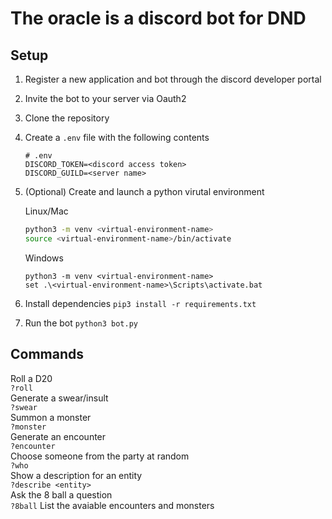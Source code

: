 # The oracle is a discord bot for DND

## Setup

1. Register a new application and bot through the discord developer portal
2. Invite the bot to your server via Oauth2
3. Clone the repository
4. Create a  ```.env``` file with the following contents
    ```
    # .env
    DISCORD_TOKEN=<discord access token>
    DISCORD_GUILD=<server name>
    ```
5. (Optional) Create and launch a python virutal environment

    Linux/Mac

    ```bash
    python3 -m venv <virtual-environment-name>
    source <virtual-environment-name>/bin/activate
    ```

    Windows

    ```power shell
    python3 -m venv <virtual-environment-name>
    set .\<virtual-environment-name>\Scripts\activate.bat
    ```

6. Install dependencies ```pip3 install -r requirements.txt```
7. Run the bot ```python3 bot.py```

## Commands

Roll a D20  
```?roll```  
Generate a swear/insult  
```?swear```  
Summon a monster  
```?monster```  
Generate an encounter  
```?encounter```  
Choose someone from the party at random  
```?who```  
Show a description for an entity  
```?describe <entity>```  
Ask the 8 ball a question  
```?8ball```
List the avaiable encounters and monsters
```?list <monsters|encounters>  